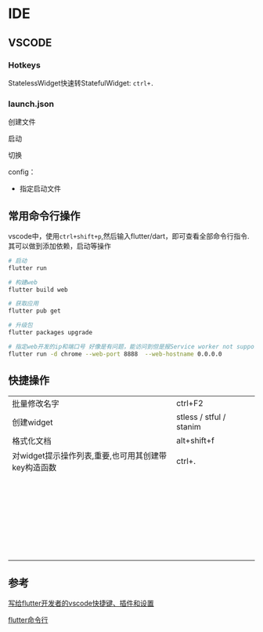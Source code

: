 # IDE

## VSCODE

### Hotkeys

StatelessWidget快速转StatefulWidget: `ctrl+.`

### launch.json

创建文件

启动

切换

config：
* 指定启动文件

## 常用命令行操作
vscode中，使用`ctrl+shift+p`,然后输入flutter/dart，即可查看全部命令行指令.  
其可以做到添加依赖，启动等操作

```sh
# 启动
flutter run

# 构建web
flutter build web

# 获取应用
flutter pub get

# 升级包
flutter packages upgrade

# 指定web开发的ip和端口号 好像是有问题，能访问到但是报Service worker not supported (or configured)
flutter run -d chrome --web-port 8888  --web-hostname 0.0.0.0

```



## 快捷操作

|                                                     |                         |     |
| --------------------------------------------------- | ----------------------- | --- |
| 批量修改名字                                        | ctrl+F2                 |     |
| 创建widget                                          | stless / stful / stanim |     |
| 格式化文档                                          | alt+shift+f             |     |
| 对widget提示操作列表,重要,也可用其创建带key构造函数 | ctrl+.                  |     |
|                                                     |                         |     |
|                                                     |                         |     |
|                                                     |                         |     |
|                                                     |                         |     |
|                                                     |                         |     |
|                                                     |                         |     |
|                                                     |                         |     |
|                                                     |                         |     |
|                                                     |                         |     |
|                                                     |                         |     |
|                                                     |                         |     |
|                                                     |                         |     |
|                                                     |                         |     |
|                                                     |                         |     |
|                                                     |                         |     |
|                                                     |                         |     |
|                                                     |                         |     |
|                                                     |                         |     |
|                                                     |                         |     |
|                                                     |                         |     |
|                                                     |                         |     |
|                                                     |                         |     |
|                                                     |                         |     |
|                                                     |                         |     |
|                                                     |                         |     |
|                                                     |                         |     |
|                                                     |                         |     |
|                                                     |                         |     |
|                                                     |                         |     |

## 参考

[写给flutter开发者的vscode快捷键、插件和设置](https://zhuanlan.zhihu.com/p/479768061)

[flutter命令行](https://flutter.cn/docs/reference/flutter-cli)